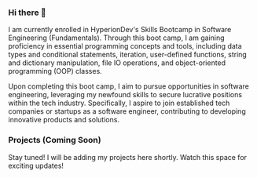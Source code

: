 ### Hi there 👋

I am currently enrolled in HyperionDev's Skills Bootcamp in Software Engineering (Fundamentals). Through this boot camp, I am gaining proficiency in essential programming concepts and tools, including data types and conditional statements, iteration, user-defined functions, string and dictionary manipulation, file IO operations, and object-oriented programming (OOP) classes.

Upon completing this boot camp, I aim to pursue opportunities in software engineering, leveraging my newfound skills to secure lucrative positions within the tech industry. Specifically, I aspire to join established tech companies or startups as a software engineer, contributing to developing innovative products and solutions.

### Projects (Coming Soon)
Stay tuned! I will be adding my projects here shortly. Watch this space for exciting updates!
